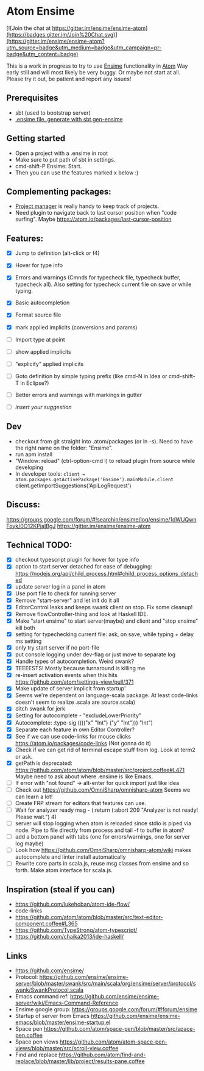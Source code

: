 # Atom Ensime

[![Join the chat at https://gitter.im/ensime/ensime-atom](https://badges.gitter.im/Join%20Chat.svg)](https://gitter.im/ensime/ensime-atom?utm_source=badge&utm_medium=badge&utm_campaign=pr-badge&utm_content=badge)

This is a work in progress to try to use [Ensime](https://github.com/ensime/) functionality in [Atom](https://atom.io)
Way early still and will most likely be very buggy. Or maybe not start at all. Please try it out, be patient and report any issues!

## Prerequisites
- sbt (used to bootstrap server)
- [.ensime file. generate with sbt gen-ensime](https://github.com/ensime/ensime-emacs/wiki/Quick-Start-Guide#installing-the-ensime-sbt-plugin)

## Getting started
- Open a project with a .ensime in root
- Make sure to put path of sbt in settings.
- cmd-shift-P Ensime: Start.
- Then you can use the features marked x below :)

## Complementing packages:
- [Project manager](https://github.com/danielbrodin/atom-project-manager) is really handy to keep track of projects.
- Need plugin to navigate back to last cursor position when "code surfing". Maybe https://atom.io/packages/last-cursor-position

## Features:
- [x] Jump to definition (alt-click or f4)
- [x] Hover for type info
- [x] Errors and warnings (Cmnds for typecheck file, typecheck buffer, typecheck all). Also setting for typecheck current file on save or while typing.
- [x] Basic autocompletion
- [x] Format source file
- [x] mark applied implicits (conversions and params)
- [ ] Import type at point
- [ ] show applied implicits
- [ ] "explicify" applied implicits
- [ ] Goto definition by simple typing prefix (like cmd-N in Idea or cmd-shift-T in Eclipse?)
- [ ] Better errors and warnings with markings in gutter

- [ ] _insert your suggestion_


## Dev
- checkout from git straight into .atom/packages (or ln -s). Need to have the right name on the folder: "Ensime".
- run apm install
- "Window: reload" (ctrl-option-cmd l) to reload plugin from source while developing
- In developer tools: `client = atom.packages.getActivePackage('Ensime').mainModule.client`
  client.getImportSuggestions('ApiLogRequest')


## Discuss:
https://groups.google.com/forum/#!searchin/ensime/log/ensime/1dWUQwnFoyk/0O12KPjaIBgJ
https://gitter.im/ensime/ensime-atom

## Technical TODO:
- [x] checkout typescript plugin for hover for type info
- [x] option to start server detached for ease of debugging: https://nodejs.org/api/child_process.html#child_process_options_detached
- [x] update server log in a panel in atom
- [x] Use port file to check for running server
- [x] Remove "start-server" and let init do it all
- [x] EditorControl leaks and keeps swank client on stop. Fix some cleanup!
- [x] Remove flowController-thing and look at Haskell IDE.
- [x] Make "start ensime" to start server(maybe) and client and "stop ensime" kill both
- [x] setting for typechecking current file: ask, on save, while typing + delay ms setting
- [x] only try start server if no port-file
- [x] put console logging under dev-flag or just move to separate log
- [x] Handle types of autocompletion. Weird swank?
- [x] TEEEESTS! Mostly because turnaround is killing me
- [x] re-insert activation events when this hits https://github.com/atom/settings-view/pull/371
- [x] Make update of server implicit from startup'
- [x] Seems we're dependent on language-scala package. At least code-links doesn't seem to realize .scala are source.scala)
- [x] ditch swank for jerk
- [x] Setting for autocomplete - "excludeLowerPriority"
- [x] Autocomplete: :type-sig (((("x" "Int") ("y" "Int"))) "Int")
- [x] Separate each feature in own Editor Controller?
- [x] See if we can use code-links for mouse clicks https://atom.io/packages/code-links (Not gonna do it)
- [x] Check if we can get rid of terminal escape stuff from log. Look at term2 or ask.
- [x] getPath is deprecated: https://github.com/atom/atom/blob/master/src/project.coffee#L471 Maybe need to ask about where .ensime is like Emacs.
- [ ] If error with "not found" -> alt-enter for quick import just like idea
- [ ] Check out https://github.com/OmniSharp/omnisharp-atom Seems we can learn a lot!
- [ ] Create FRP stream for editors that features can use.
- [ ] Wait for analyzer ready msg - (:return (:abort 209 "Analyzer is not ready! Please wait.") 4)
- [ ] server will stop logging when atom is reloaded since stdio is piped via node. Pipe to file directly from process
 and tail -f to buffer in atom?
- [ ] add a bottom panel with tabs (one for errors/warnings, one for server log maybe)
- [ ] Look how https://github.com/OmniSharp/omnisharp-atom/wiki makes autocomplete and linter install automatically
- [ ] Rewrite core parts in scala.js, reuse msg classes from ensime and so forth. Make atom interface for scala.js.

## Inspiration (steal if you can)
- https://github.com/lukehoban/atom-ide-flow/
- code-links
- https://github.com/atom/atom/blob/master/src/text-editor-component.coffee#L365
- https://github.com/TypeStrong/atom-typescript/
- https://github.com/chaika2013/ide-haskell/

## Links
- https://github.com/ensime/
- Protocol: https://github.com/ensime/ensime-server/blob/master/swank/src/main/scala/org/ensime/server/protocol/swank/SwankProtocol.scala
- Emacs command ref: https://github.com/ensime/ensime-server/wiki/Emacs-Command-Reference
- Ensime google group: https://groups.google.com/forum/#!forum/ensime
- Startup of server from Emacs https://github.com/ensime/ensime-emacs/blob/master/ensime-startup.el
- Space pen https://github.com/atom/space-pen/blob/master/src/space-pen.coffee
- Space pen views https://github.com/atom/atom-space-pen-views/blob/master/src/scroll-view.coffee
- Find and replace:https://github.com/atom/find-and-replace/blob/master/lib/project/results-pane.coffee
